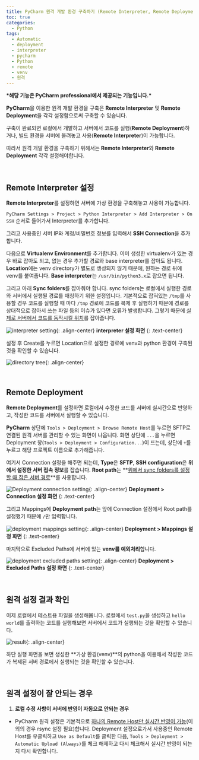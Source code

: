 ```yaml
---
title: PyCharm 원격 개발 환경 구축하기 (Remote Interpreter, Remote Deployment)
toc: true
categories:
  - Python
tags:
  - Automatic
  - deployment
  - interpreter
  - pycharm
  - Python
  - remote
  - venv
  - 원격
---
```


**\*해당 기능은 PyCharm professional에서 제공되는 기능입니다.\***

**PyCharm**을 이용한 원격 개발 환경을 구축은 **Remote Interpreter** 및 **Remote Deployment**을 각각 설정함으로써 구축할 수 있습니다.

구축이 완료되면 로컬에서 개발하고 서버에서 코드를 실행(**Remote Deployment**)하거나, 빌드 환경을 서버에 올려놓고 사용(**Remote Interpreter**)이 가능합니다.

따라서 원격 개발 환경을 구축하기 위해서는 **Remote Interpreter**와 **Remote Deployment** 각각 설정해야합니다.

<br>

## **Remote Interpreter 설정**

**Remote Interpreter**를 설정하면 서버에 가상 환경을 구축해놓고 사용이 가능합니다.

`PyCharm Settings > Project > Python Interpreter > Add Interpreter > On SSH` 순서로 들어가서 Interpreter를 추가합니다.

그리고 사용중인 서버 IP와 계정/비밀번호 정보를 입력해서 **SSH Connection**을 추가합니다.

다음으로 **Virtualenv Environment**를 추가합니다. 이미 생성한 virtualenv가 있는 경우 바로 잡아도 되고, 없는 경우 추가할 경로와 base interpreter를 잡아도 됩니다. **Location**에는 venv directory가 별도로 생성되지 않기 때문에, 원하는 경로 뒤에 venv를 붙여줍니다. **Base interpreter**는 `/usr/bin/python3.x`로 잡으면 됩니다.

그리고 아래 **Sync folders**를 잡아줘야 합니다. sync folders는 로컬에서 실행한 경로와 서버에서 실행될 경로를 매칭하기 위한 설정입니다. 기본적으로 잡혀있는 `/tmp`를 사용할 경우 코드를 실행할 때 마다 `/tmp` 경로에 코드를 복제 후 실행하기 때문에 경로를 상대적으로 잡아서 쓰는 파일 등의 이슈가 있다면 오류가 발생합니다. 그렇기 때문에 <u>실제로 서버에서 코드를 동작시킬 위치</u>를 잡아줍니다.

![interpreter setting](/assets/images/posts/2022-9-27-tistory-post-116/img-1.png){: .align-center}
**interpreter 설정 화면**
{: .text-center}

설정 후 Create를 누르면 Location으로 설정한 경로에 venv과 python 환경이 구축된 것을 확인할 수 있습니다.

![directory tree](/assets/images/posts/2022-9-27-tistory-post-116/img-2.png){: .align-center}

<br>

##  **Remote Deployment**

**Remote Deployment**를 설정하면 로컬에서 수정한 코드를 서버에 실시간으로 반영하고, 작성한 코드를 서버에서 실행할 수 있습니다.

**PyCharm** 상단에 `Tools > Deployment > Browse Remote Host`를 누르면 SFTP로 연결된 원격 서버를 관리할 수 있는 화면이 나옵니다. 화면 상단에 `...`을 누르면 Deployment 창(`Tools > Deployment > Configuration...`)이 뜨는데, 상단에 `+`를 누르고 해당 프로젝트 이름으로 추가해줍니다.

여기서 Connection 설정을 해주면 되는데, **Type**은 **SFTP**, **SSH configuration**은 **위에서 설정한 서버 접속 정보**를 잡습니다. **Root path**는 **<u>위에서 sync folders를 설정할 때 잡은 서버 경로</u>**를 사용합니다.

![Deployment connection setting](/assets/images/posts/2022-9-27-tistory-post-116/img-3.png){: .align-center}
**Deployment > Connection 설정 화면**
{: .text-center}

그리고 Mappings에 **Deployment path**는 앞에 Connection 설정에서 Root path를 설정했기 때문에 `/`만 입력합니다.

![deployment mappings setting](/assets/images/posts/2022-9-27-tistory-post-116/img-4.png){: .align-center}
**Deployment > Mappings 설정 화면**
{: .text-center}

마지막으로 Excluded Paths에 서버에 있는 **venv를 예외처리**합니다.

![deployment excluded paths setting](/assets/images/posts/2022-9-27-tistory-post-116/img-5.png){: .align-center}
**Deployment > Excluded Paths 설정 화면**
{: .text-center}

<br>

## **원격 설정 결과 확인**

이제 로컬에서 테스트용 파일을 생성해봅니다. 로컬에서 `test.py`을 생성하고 `hello world`를 출력하는 코드를 실행해보면 서버에서 코드가 실행되는 것을 확인할 수 있습니다.

![result](/assets/images/posts/2022-9-27-tistory-post-116/img-6.png){: .align-center}

하단 실행 화면을 보면 생성한 **가상 환경(venv)**의 python을 이용해서 작성한 코드가 복제된 서버 경로에서 실행되는 것을 확인할 수 있습니다.

<br>

## **원격 설정이 잘 안되는 경우**

1. **로컬 수정 사항이 서버에 반영이 자동으로 안되는 경우**

- PyCharm 원격 설정은 기본적으로 <u>하나의 Remote Host만 실시간 반영이 가능</u>(이외의 경우 rsync 설정 필요)합니다. Deployment 설정으로가서 사용중인 Remote Host를 우클릭하고 `Use as Default`를 클릭한 다음, `Tools > Deployment > Automatic Upload (Always)`를 체크 해제하고 다시 체크해서 실시간 반영이 되는지 다시 확인합니다.
